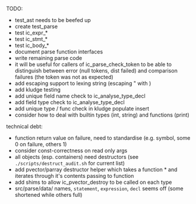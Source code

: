 TODO:

* test_ast needs to be beefed up
* create test_parse
* test ic_expr_*
* test ic_stmt_*
* test ic_body_*
* document parse function interfaces
* write remaining parse code
* it will be useful for callers of ic_parse_check_token to be able to distinguish between error (null tokens, dist failed) and comparison failures (the token was not as expected)
* add escaping support to lexing string (escaping " with \)
* add kludge testing
* add unique field name check to ic_analyse_type_decl
* add field type check to ic_analyse_type_decl
* add unique type / func check in kludge populate insert
* consider how to deal with builtin types (int, string) and functions (print)

technical debt:

* function return value on failure, need to standardise (e.g. symbol, some 0 on failure, others 1)
* consider const-correctness on read only args
* all objects (esp. containers) need destructors (see `./scripts/destruct_audit.sh` for current list)
* add pvector/parray destructor helper which takes a function * and iterates through it's contents passing to function
* add shims to allow ic_pvector_destroy to be called on each type
* src/parse/data/ names, `statement`, `expression`, `decl` seems off (some shortened while others full)

